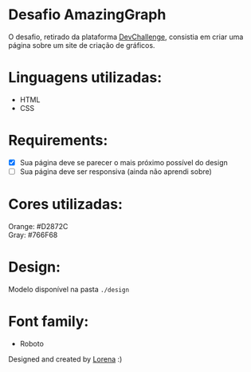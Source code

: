 # Desafio AmazingGraph
O desafio, retirado da plataforma <a href="https://www.devchallenge.com.br/">DevChallenge</a>, consistia em criar uma página sobre um site de criação de gráficos.

# Linguagens utilizadas: 
- HTML<br>
- CSS<br>

# Requirements:
 - [x]  Sua página deve se parecer o mais próximo possível do design<br>
 - [ ]  Sua página deve ser responsiva (ainda não aprendi sobre)<br>

# Cores utilizadas:
Orange: #D2872C<br>
Gray: #766F68

# Design:
Modelo disponível na pasta `./design`<br>

# Font family:
- Roboto

Designed and created by  <a href="https://github.com/Lorenalgm">Lorena</a> :)
